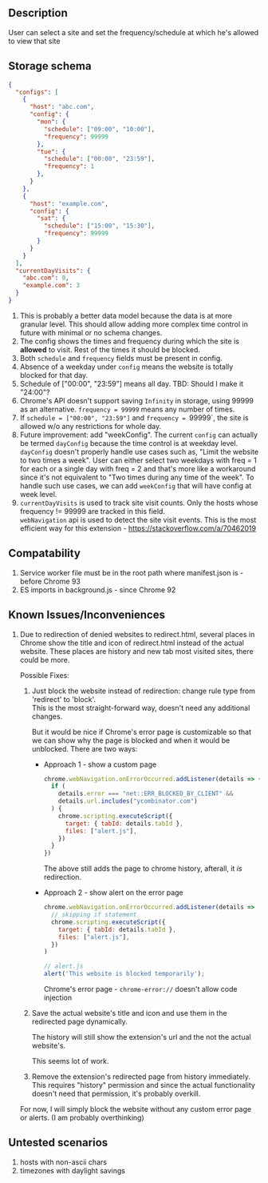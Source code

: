 ## Description
User can select a site and set the frequency/schedule at which he's allowed to view that site

## Storage schema
```json
{
  "configs": [
    {
      "host": "abc.com",
      "config": {
        "mon": {
          "schedule": ["09:00", "10:00"],
          "frequency": 99999
        },
        "tue": {
          "schedule": ["00:00", "23:59"],
          "frequency": 1
        },
      }
    },
    {
      "host": "example.com",
      "config": {
        "sat": {
          "schedule": ["15:00", "15:30"],
          "frequency": 99999
        }
      }
    }
  ],
  "currentDayVisits": {
    "abc.com": 0,
    "example.com": 3
  }
}
```
1. This is probably a better data model because the data is at more granular level. This should allow adding more complex time control in future with minimal or no schema changes.
2. The config shows the times and frequency during which the site is **allowed** to visit. Rest of the times it should be blocked.
3. Both `schedule` and `frequency` fields must be present in config.
4. Absence of a weekday under `config` means the website is totally blocked for that day.
5. Schedule of ["00:00", "23:59"] means all day. TBD: Should I make it "24:00"?
6. Chrome's API doesn't support saving `Infinity` in storage, using 99999 as an alternative. `frequency = 99999` means any number of times. 
7. If `schedule = ["00:00", "23:59"]` and `frequency = `99999`, the site is allowed w/o any restrictions for whole day.
8. Future improvement: add "weekConfig". The current `config` can actually be termed `dayConfig` because the time control is at weekday level. `dayConfig` doesn't properly handle use cases such as,
"Limit the website to two times a week". User can either select two weekdays with freq = 1 for each or a single day with freq = 2 and that's more like a workaround since it's not equivalent to "Two times during any time of the week". To handle such use cases, we can add `weekConfig` that will have config at week level.
9. `currentDayVisits` is used to track site visit counts. Only the hosts whose frequency != 99999 are tracked in this field.  
   `webNavigation` api is used to detect the site visit events. This is the most efficient way for this extension - https://stackoverflow.com/a/70462019

## Compatability
1. Service worker file must be in the root path where manifest.json is - before Chrome 93
2. ES imports in background.js - since Chrome 92

## Known Issues/Inconveniences
1. Due to redirection of denied websites to redirect.html, several places in Chrome show the title and icon of redirect.html instead of the actual website. These places are history and new tab most visited sites, there could be more.  

   Possible Fixes:
   1. Just block the website instead of redirection: change rule type from 'redirect' to 'block'.  
      This is the most straight-forward way, doesn't need any additional changes.  
      
      But it would be nice if Chrome's error page is customizable so that we can show why the page is blocked and when it would be unblocked. There are two ways:
    
       - Approach 1 - show a custom page
          ```js
          chrome.webNavigation.onErrorOccurred.addListener(details => {
            if (
              details.error === "net::ERR_BLOCKED_BY_CLIENT" &&
              details.url.includes("ycombinator.com")
            ) {
              chrome.scripting.executeScript({
                target: { tabId: details.tabId },
                files: ["alert.js"],
              })
            }
          })
          ```
          The above still adds the page to chrome history, afterall, it _is_ redirection.
          
       - Approach 2 - show alert on the error page
          ```js
          chrome.webNavigation.onErrorOccurred.addListener(details =>
            // skipping if statement
            chrome.scripting.executeScript({
              target: { tabId: details.tabId },
              files: ["alert.js"],
            })
          )

          // alert.js
          alert('This website is blocked temporarily');
          ```
          Chrome's error page - `chrome-error://` doesn't allow code injection

    2. Save the actual website's title and icon and use them in the redirected page dynamically.
    
       The history will still show the extension's url and the not the actual website's.
       
       This seems lot of work.
    
    3. Remove the extension's redirected page from history immediately.  
       This requires "history" permission and since the actual functionality doesn't need that permission, it's probably overkill.
  
   For now, I will simply block the website without any custom error page or alerts. (I am probably overthinking)


## Untested scenarios
1. hosts with non-ascii chars
2. timezones with daylight savings
